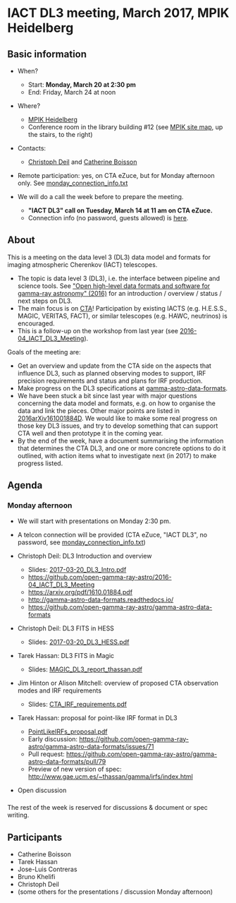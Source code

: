 # IACT DL3 meeting, March 2017, MPIK Heidelberg

## Basic information

* When?
  * Start: **Monday, March 20 at 2:30 pm**
  * End: Friday, March 24 at noon
* Where? 
  * [MPIK Heidelberg](https://www.mpi-hd.mpg.de/mpi/en/start/)
  *  Conference room  in the library building #12 (see [MPIK site map](https://www.mpi-hd.mpg.de/mpi/en/contact/access-and-site-map/), up the stairs, to the right)

* Contacts:
  * [Christoph Deil](https://github.com/cdeil) and [Catherine Boisson](https://github.com/cboisson)
* Remote participation: yes, on CTA eZuce, but for Monday afternoon only. See  [monday_connection_info.txt](monday_connection_info.txt)
* We will do a call the week before to prepare the meeting.
  * **"IACT DL3" call on Tuesday, March 14 at 11 am on CTA eZuce.**
  * Connection info (no password, guests allowed) is [here](planning_call_connection_info.txt).

## About

This is a meeting on the data level 3 (DL3) data model and formats for imaging atmospheric Cherenkov (IACT) telescopes.

* The topic is data level 3 (DL3), i.e. the interface between pipeline and science tools. See ["Open high-level data formats and software for gamma-ray
astronomy" (2016)](http://adsabs.harvard.edu/abs/2016arXiv161001884D) for an introduction / overview / status / next steps on DL3.
* The main focus is on [CTA](https://www.cta-observatory.org/)! Participation by existing IACTS (e.g. H.E.S.S., MAGIC, VERITAS, FACT), or similar telescopes (e.g. HAWC, neutrinos) is encouraged.
* This is a follow-up on the workshop from last year (see [2016-04_IACT_DL3_Meeting](https://github.com/open-gamma-ray-astro/2016-04_IACT_DL3_Meeting)).

Goals of the meeting are:

* Get an overview and update from the CTA side on the aspects that influence DL3, such as planned observing modes to support, IRF precision requirements and status and plans for IRF production.
* Make progress on the DL3 specifications at [gamma-astro-data-formats](http://gamma-astro-data-formats.readthedocs.io/).
* We have been stuck a bit since last year with major questions concerning
  the data model and formats, e.g. on how to organise the data and link the pieces. Other major points are listed in [2016arXiv161001884D](http://adsabs.harvard.edu/abs/2016arXiv161001884D).
  We would like to make some real progress on those key DL3 issues, and try
  to develop something that can support CTA well and then prototype it in the coming year.
* By the end of the week, have a document summarising the information that determines the CTA DL3, and one or more concrete options to do it outlined, with action items what to investigate next (in 2017) to make progress listed.

## Agenda

### Monday afternoon

* We will start with presentations on Monday 2:30 pm.
* A telcon connection will be provided (CTA eZuce, "IACT DL3", no password, see [monday_connection_info.txt](monday_connection_info.txt))

* Christoph Deil: DL3 Introduction and overview
  * Slides: [2017-03-20_DL3_Intro.pdf](2017-03-20_DL3_Intro.pdf)
  * https://github.com/open-gamma-ray-astro/2016-04_IACT_DL3_Meeting
  * https://arxiv.org/pdf/1610.01884.pdf
  * http://gamma-astro-data-formats.readthedocs.io/
  * https://github.com/open-gamma-ray-astro/gamma-astro-data-formats
* Christoph Deil: DL3 FITS in HESS
  * Slides: [2017-03-20_DL3_HESS.pdf](2017-03-20_DL3_HESS.pdf)
* Tarek Hassan: DL3 FITS in Magic
  * Slides: [MAGIC_DL3_report_thassan.pdf](MAGIC_DL3_report_thassan.pdf)
* Jim Hinton or Alison Mitchell: overview of proposed CTA observation modes and IRF requirements
  * Slides: [CTA_IRF_requirements.pdf](CTA_IRF_requirements.pdf)
* Tarek Hassan: proposal for point-like IRF format in DL3
  * [PointLikeIRFs_proposal.pdf](PointLikeIRFs_proposal.pdf)
  * Early discussion: https://github.com/open-gamma-ray-astro/gamma-astro-data-formats/issues/71
  * Pull request: https://github.com/open-gamma-ray-astro/gamma-astro-data-formats/pull/79
  * Preview of new version of spec: http://www.gae.ucm.es/~thassan/gamma/irfs/index.html
* Open discussion

###

The rest of the week is reserved for discussions & document or spec writing.

## Participants

* Catherine Boisson
* Tarek Hassan
* Jose-Luis Contreras
* Bruno Khelifi
* Christoph Deil
* (some others for the presentations / discussion Monday afternoon)
